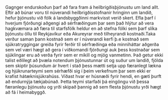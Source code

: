 Gagnger endurskoðun þarf að fara fram á heilbrigðisþjónustu um land allt. Eftir að búnar voru til núverandi heilbrigðisstofnanir hringinn um landið, hefur þjónustu við fólk á landsbyggðinni markvisst verið skert. Efla þarf í hverjum fjórðungi aðgengi að sérfræðingum þar sem það hlýtur að vera hagkvæmara að færa til starfsfólk heldur en að stefna fólki sem þarf slíka þjónustu öllu til Reykjavíkur eða Akureyrar með tilheyrandi kostnaði.Taka verður saman þann kostnað sem er í núverandi kerfi þ.e kostnað sem sjúkratryggingar greiða fyrir ferðir til sérfræðinga eða minniháttar aðgerða sem vel væri hægt að gera í viðkomandi fjórðungi auk þess kostnaðar sem sjúklingar eru að verða fyrir sem er mikill og mjög vanmetinn. Það getur ekki talist eðlilegt að þvæla notendum þjónustunnar út og suður um landið, fjölda sem skiptir þúsundum ár hvert í stað þess mætti setja upp færanlegt lækna og hjúkrunarteymi sem sérhæfði sig í þeim verkefnum þar sem ekki er krafist hátæknisjúkrahúss. Víðast hvar er húsnæði fyrir hendi, en gæti þurft að endurnýja tækjabúnað. Þetta teymi starfaði þá eingöngu við þessa færanlegu þjónustu og yrði skipað þannig að sem flesta þjónustu yrði hægt að fá í heimabyggð.

